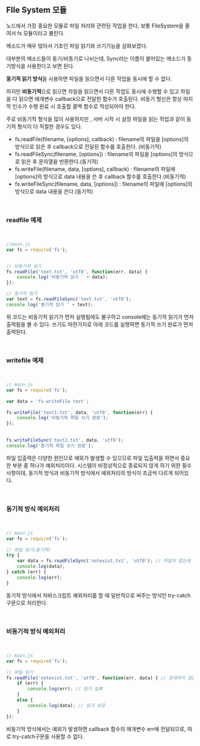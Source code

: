 ## FIle System 모듈

노드에서 가장 중요한 모듈로 파일 처리와 관련된 작업을 한다, 보통 FileSystem을 줄여서 fs 모듈이라고 불린다. 

메소드가 매우 많아서 기초인 파일 읽기와 쓰기기능을 살펴보겠다.

대부분의 메소드들이 동기/비동기로 나뉘는데, Sync라는 이름이 붙어있는 메소드가 동기방식을 사용한다고 보면 된다.

**동기적 읽기 방식**을 사용하면 파일을 읽으면서 다른 작업을 동시에 할 수 없다.

하지만 **비동기적**으로 읽으면 차일을 읽으면서 다른 작업도 동시에 수행할 수 있고 차일을 다 읽으면 애개변수 callback으로 전달한 함수가 호출된다.
비동기 형신은 항상 마지막 인수가 수행 완료 시 호출할 콜백 함수로 적성되어야 한다.

주로 비동기적 형식을 많이 사용하지만 , 서버 시작 시 설정 파일을 읽는 작업과 같이 동기적 형식이 더 적절한 경우도 있다.

 - fs.readFile(filename, [options], callback) : filename의 파일을 [options]의 방식으로 읽은 후 callback으로 전달된 함수를 호출한다. (비동기적) 
 - fs.readFileSync(filename, [options]) : filename의 파일을 [options]의 방식으로 읽은 후 문자열을 반환한다.(동기적)
 - fs.writeFile(filename, data, [options], callback) : filename의 파일에 [options]의 방식으로 data 내용을 쓴 후 callback 함수를 호출한다.(비동기적) 
 - fs.writeFileSync(filename, data, [options]) : filename의 파일에 [options]의 방식으로 data 내용을 쓴다.(동기적)


<br>

### readfile 예제

<br>

```JavaScript
//main.js
var fs = require('fs');
 

// 비동기적 읽기
fs.readFile('text.txt', 'utf8', function(err, data) {
    console.log('비동기적 읽기 ' + data);
});

// 동기적 읽기
var text = fs.readFileSync('text.txt', 'utf8');
console.log('동기적 읽기 ' + text);
```

위 코드는 비동기적 읽기가 먼저 실행됨에도 불구하고 console에는 동기적 읽기가 먼저 출력됨을 볼 수 있다. 쓰기도 마찬가지로 아래 코드를 실행하면 동기적 쓰기 완료가 먼저 출력된다.

<br>

### writefile 예제

<br>

```JavaScript
// main.js
var fs = require('fs');
 
var data = 'fs.writeFile test';
 
fs.writeFile('text1.txt', data, 'utf8', function(err) {
    console.log('비동기적 파일 쓰기 완료');
});
 
 
fs.writeFileSync('text2.txt', data, 'utf8');
console.log('동기적 파일 쓰기 완료');
```

파일 입출력은 다양한 원인으로 예외가 발생할 수 있으므로 파일 입출력을 하면서 중요한 부분 중 하나가 예외처리이다. 시스템이 비정상적으로 종료되지 않게 하기 위한 필수 사항이데, 동기적 방식과 비동기적 방식에서 예외처리의 방식이 조금씩 다르게 되어있다.

<br>

### 동기적 방식 예외처리 

<br>

```JavaScript
// main.js
var fs = require('fs');
 
// 파일 읽기(동기적)
try {
	var data = fs.readFileSync('notexist.txt', 'utf8'); // 파일이 없는데 읽으려 함
	console.log(data);
} catch (err) {
    console.log(err);
}
```

동기적 방식에서 자바스크립트 예외처리를 할 때 일반적으로 써주는 방식인 try-catch 구문으로 처리한다. 

<br>

### 비동기적 방식 예외처리

<br>

```JavaScript
// main.js
var fs = require('fs');
 
// 파일 읽기
fs.readFile('notexist.txt', 'utf8', function(err, data) { // 존재하지 않는 파일 읽기
    if (err) {
        console.log(err); // 읽기 실패
    }
    else {
        console.log(data); // 읽기 성공
    }
});
```

비동기적 방식에서는 예외가 발생하면 callback 함수의 매개변수 err에 전달되므로, 따로 try-catch구문을 사용할 수 없다.
